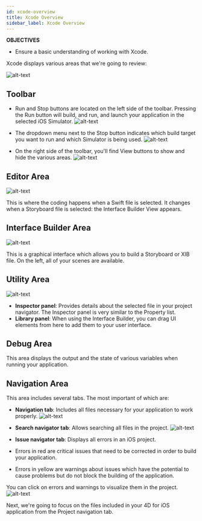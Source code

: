 ```yaml
---
id: xcode-overview
title: Xcode Overview
sidebar_label: Xcode Overview
---
```



<div class = "objectives">
<b>OBJECTIVES</b>

* Ensure a basic understanding of working with Xcode.
</div>

Xcode displays various areas that we're going to review:

![alt-text](assets/customize-with-xcode/Discover-Xcode-4D-for-iOS.png)

## Toolbar

- Run and Stop buttons are located on the left side of the toolbar. Pressing the Run button will build, and run, and launch your application in the selected iOS Simulator. ![alt-text](assets/customize-with-xcode/Toolbar-Build-and-Run-Xcode-4D-for-iOS.png)

- The dropdown menu next to the Stop button indicates which build target you want to run and which Simulator is being used. ![alt-text](assets/customize-with-xcode/Toolbar-Target-simulator-Xcode-4D-for-iOS.png)

- On the right side of the toolbar, you'll find View buttons to show and hide the various areas. ![alt-text](assets/customize-with-xcode/Toolbar-View-buttons-Xcode-4D-for-iOS.png)

## Editor Area

![alt-text](assets/customize-with-xcode/Editor-Xcode-4D-for-iOS.png)

This is where the coding happens when a Swift file is selected. It changes when a Storyboard file is selected: the Interface Builder View appears.

## Interface Builder Area

![alt-text](assets/customize-with-xcode/Interface-Builder-Xcode-4D-for-iOS.png)

This is a graphical interface which allows you to build a Storyboard or XIB file. On the left, all of your scenes are available.

## Utility Area

![alt-text](assets/customize-with-xcode/Utility-Xcode-4D-for-iOS.png)

- **Inspector panel**: Provides details about the selected file in your project navigator. The Inspector panel is very similar to the Property list.
- **Library panel**: When using the Interface Builder, you can drag UI elements from here to add them to your user interface.

## Debug Area

This area displays the output and the state of various variables when running your application.

## Navigation Area

This area includes several tabs. The most important of which are:

- **Navigation tab**: Includes all files necessary for your application to work properly. ![alt-text](assets/customize-with-xcode/Project-Navigation-Editor-Xcode-4D-for-iOS.png)

- **Search navigator tab**: Allows searching all files in the project. ![alt-text](assets/customize-with-xcode/Search-Navigator-Xcode-4D-for-iOS.png)

- **Issue navigator tab**: Displays all errors in an iOS project.

- Errors in red are critical issues that need to be corrected in order to build your application. 
- Errors in yellow are warnings about issues which have the potential to cause problems but do not block the building of the application. 

You can click on errors and warnings to visualize them in the project. ![alt-text](assets/customize-with-xcode/Issue-Navigator-Xcode-4D-for-iOS.png)

Next, we're going to focus on the files included in your 4D for iOS application from the Project navigation tab.